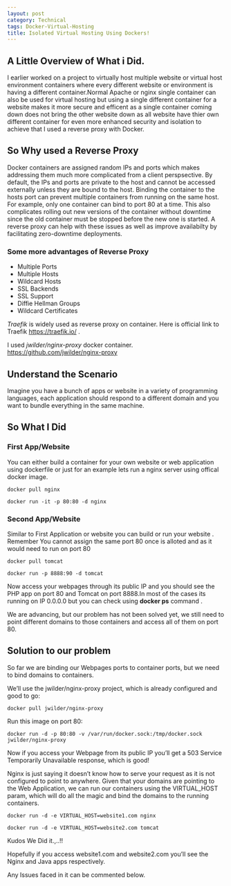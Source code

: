 ```yaml
---
layout: post
category: Technical
tags: Docker-Virtual-Hosting
title: Isolated Virtual Hosting Using Dockers!
---
```


## A Little Overview of What i Did.

I earlier worked on a project to virtually host multiple website or virtual host environment containers where every different website or environment is having a different container.Normal Apache or nginx single container can also be used for virtual hosting but using a single different container for a website makes it more secure and efficent as a single container coming down does not bring the other website down as all website have thier own different container for even more enhanced security and isolation to achieve that I used a reverse proxy with Docker.

## So Why used a Reverse Proxy 
Docker containers are assigned random IPs and ports which makes addressing them much more complicated from a client perspsective. By default, the IPs and ports are private to the host and cannot be accessed externally unless they are bound to the host.
Binding the container to the hosts port can prevent multiple containers from running on the same host. For example, only one container can bind to port 80 at a time. This also complicates rolling out new versions of the container without downtime since the old container must be stopped before the new one is started.
A reverse proxy can help with these issues as well as improve availabilty by facilitating zero-downtime deployments.

### Some more advantages of Reverse Proxy
* Multiple Ports 
* Multiple Hosts
* Wildcard Hosts
* SSL Backends
* SSL Support
* Diffie Hellman Groups
* Wildcard Certificates

*Traefik* is widely used as reverse proxy on container. Here is official link to Traefik https://traefik.io/ .

I used _jwilder/nginx-proxy_ docker container. https://github.com/jwilder/nginx-proxy

## Understand the Scenario

Imagine you have a bunch of apps or website in a variety of programming languages, each application should respond to a different domain and you want to bundle everything in the same machine.

## So What I Did

### First App/Website
You can either build a container for your own website or web application using dockerfile or just for an example lets run a nginx server using offical docker image.

```
docker pull nginx
```

```
docker run -it -p 80:80 -d nginx

```

### Second App/Website
Similar to First Application or website you can build or run your website . Remember You cannot assign the same port 80 once is alloted and as it would need to run on port 80 


```
docker pull tomcat
```

```
docker run -p 8888:90 -d tomcat

```
Now access your webpages through its public IP and you should see the PHP app on port 80 and Tomcat on port 8888.In most of the cases its running on IP 0.0.0.0 but you can check using **docker ps** command .

We are advancing, but our problem has not been solved yet, we still need to point different domains to those containers and access all of them on port 80.

## Solution to our problem 
So far we are binding our Webpages  ports to container ports, but we need to bind domains to containers.

We’ll use the jwilder/nginx-proxy project, which is already configured and good to go:

```
docker pull jwilder/nginx-proxy

```

Run this image on port 80:

```
docker run -d -p 80:80 -v /var/run/docker.sock:/tmp/docker.sock jwilder/nginx-proxy

```
Now if you access your Webpage from its public IP you’ll get a 503 Service Temporarily Unavailable response, which is good!

Nginx is just saying it doesn’t know how to serve your request as it is not configured to point to anywhere.
Given that your domains are pointing to the Web Application, we can run our containers using the VIRTUAL_HOST param, which will do all the magic and bind the domains to the running containers.

```
docker run -d -e VIRTUAL_HOST=website1.com nginx

```

```
docker run -d -e VIRTUAL_HOST=website2.com tomcat

```

Kudos We Did it.,..!!

Hopefully if you access website1.com and website2.com you’ll see the Nginx and Java apps respectively.

Any Issues faced in it can be commented below.
